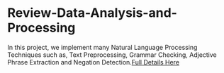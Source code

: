 # Review-Data-Analysis-and-Processing

In this project, we implement many Natural Language Processing Techniques such as, Text Preprocessing, Grammar Checking, Adjective Phrase Extraction and Negation Detection.[Full Details Here](https://github.com/chingfhen/Review-Data-Analysis-and-Processing/blob/main/Report.pdf)

